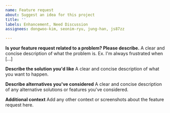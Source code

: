 ```yaml
---
name: Feature request
about: Suggest an idea for this project
title: ''
labels: Enhancement, Need Discussion
assignees: dongwoo-kim, seonim-ryu, jung-han, js87zz

---
```


**Is your feature request related to a problem? Please describe.**
A clear and concise description of what the problem is. Ex. I'm always frustrated when [...]

**Describe the solution you'd like**
A clear and concise description of what you want to happen.

**Describe alternatives you've considered**
A clear and concise description of any alternative solutions or features you've considered.

**Additional context**
Add any other context or screenshots about the feature request here.
